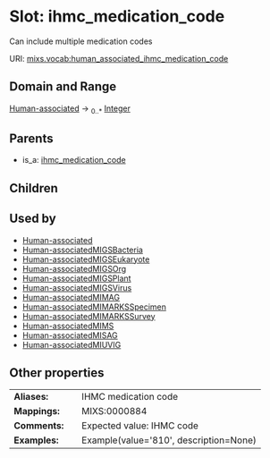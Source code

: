 
# Slot: ihmc_medication_code


Can include multiple medication codes

URI: [mixs.vocab:human_associated_ihmc_medication_code](https://w3id.org/mixs/vocab/human_associated_ihmc_medication_code)


## Domain and Range

[Human-associated](Human-associated.md) &#8594;  <sub>0..\*</sub> [Integer](types/Integer.md)

## Parents

 *  is_a: [ihmc_medication_code](ihmc_medication_code.md)

## Children


## Used by

 * [Human-associated](Human-associated.md)
 * [Human-associatedMIGSBacteria](Human-associatedMIGSBacteria.md)
 * [Human-associatedMIGSEukaryote](Human-associatedMIGSEukaryote.md)
 * [Human-associatedMIGSOrg](Human-associatedMIGSOrg.md)
 * [Human-associatedMIGSPlant](Human-associatedMIGSPlant.md)
 * [Human-associatedMIGSVirus](Human-associatedMIGSVirus.md)
 * [Human-associatedMIMAG](Human-associatedMIMAG.md)
 * [Human-associatedMIMARKSSpecimen](Human-associatedMIMARKSSpecimen.md)
 * [Human-associatedMIMARKSSurvey](Human-associatedMIMARKSSurvey.md)
 * [Human-associatedMIMS](Human-associatedMIMS.md)
 * [Human-associatedMISAG](Human-associatedMISAG.md)
 * [Human-associatedMIUVIG](Human-associatedMIUVIG.md)

## Other properties

|  |  |  |
| --- | --- | --- |
| **Aliases:** | | IHMC medication code |
| **Mappings:** | | MIXS:0000884 |
| **Comments:** | | Expected value: IHMC code |
| **Examples:** | | Example(value='810', description=None) |

